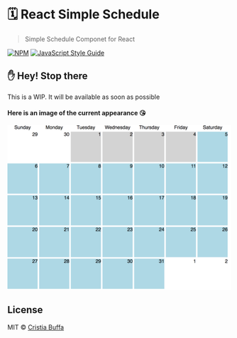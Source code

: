 # 🗓 React Simple Schedule

> Simple Schedule Componet for React

[![NPM](https://img.shields.io/npm/v/react-simple-schedule.svg)](https://www.npmjs.com/package/react-simple-schedule) [![JavaScript Style Guide](https://img.shields.io/badge/code_style-standard-brightgreen.svg)](https://standardjs.com)

## ✋ Hey! Stop there
This is a WIP. It will be available as soon as possible

#### Here is an image of the current appearance 😘
![Screen Shot](https://raw.githubusercontent.com/bufface/react-simple-schedule/master/Screen_Shot.png "Screen Shot")

## License

MIT © [Cristia Buffa](https://github.com/bufface)
